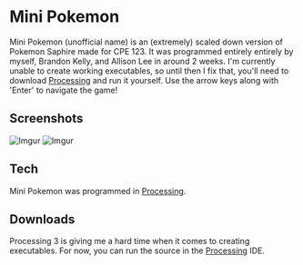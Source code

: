 # Mini Pokemon

Mini Pokemon (unofficial name) is an (extremely) scaled down version of Pokemon Saphire made for CPE 123. It was programmed entirely entirely by myself, Brandon Kelly, and Allison Lee in around 2 weeks. I'm currently unable to create working executables, so until then I fix that, you'll need to download [Processing](https://processing.org) and run it yourself. Use the arrow keys along with 'Enter' to navigate the game!

## Screenshots
![Imgur](http://i.imgur.com/ga6ZZnM.png)
![Imgur](http://i.imgur.com/jkqfOwV.gif)

## Tech
Mini Pokemon was programmed in [Processing](Processing.org).

## Downloads
Processing 3 is giving me a hard time when it comes to creating executables. For now, you can run the source in the [Processing](Processing.org) IDE.